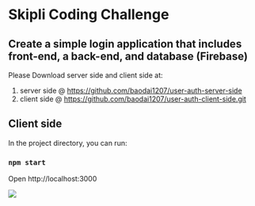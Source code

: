 # Skipli Coding Challenge
## Create a simple login application that includes front-end, a back-end, and database (Firebase)

Please Download server side and client side at:
1. server side @ https://github.com/baodai1207/user-auth-server-side
2. client side @ https://github.com/baodai1207/user-auth-client-side.git


## Client side
In the project directory, you can run:

### `npm start`

Open http://localhost:3000

![](/images/Capture.PNG)
